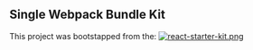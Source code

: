 ## Single Webpack Bundle Kit

This project was bootstapped from the:
<a href="https://github.com/mattcarlotta/react-starter-kit"><img src="https://i.imgur.com/Z6Qqlng.png" alt="react-starter-kit.png"/></a>
